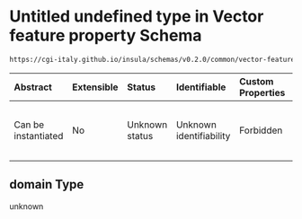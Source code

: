 # Untitled undefined type in Vector feature property Schema

```txt
https://cgi-italy.github.io/insula/schemas/v0.2.0/common/vector-feature-property.schema.json#/examples/0/domain
```



| Abstract            | Extensible | Status         | Identifiable            | Custom Properties | Additional Properties | Access Restrictions | Defined In                                                                                                         |
| :------------------ | :--------- | :------------- | :---------------------- | :---------------- | :-------------------- | :------------------ | :----------------------------------------------------------------------------------------------------------------- |
| Can be instantiated | No         | Unknown status | Unknown identifiability | Forbidden         | Allowed               | none                | [vector-feature-property.schema.json\*] (schemas/common/vector-feature-property.schema.json) |

## domain Type

unknown
